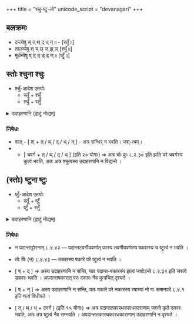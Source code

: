 +++
title = "श्चु-ष्टु-त्वे"
unicode_script = "devanagari"
+++

## बलक्रमः

- दन्त्येषु स् त् थ् द् ध् न्॥ - [स्तुँ॥]
- तालव्येषु श् च् छ् ज् झ् ञ् [श्चुँ॥]
- मूर्धन्येषु ष् ट् ठ् ड् ढ् ण्॥ [ष्टुँ॥]

## स्तोः श्चुना श्चुः
- श्चुँ-आदेश एतयोः
  - स्तुँ + श्चुँ 
  - श्चुँ + स्तुँ

<details><summary>उदाहरणानि (द्रष्टुं नोद्यम्)</summary>

- स्-श्
  - स् + श् - रामश्शेते
  - श्+ स् - अत्र न भवति - व्रश्चभ्रस्जसृजमृजयजराजभ्राजच्छशां षः ८.२.३६ इति षकारादेशः। 
- स्-चुँ
  - रामश्चिनोति रामश्छात्रः
  - मस्ज् + अनीयर् → मश्ज् + अनीय → (झलां जश् झशि ८.४.५३ इति जश्त्वे कृते) मज्जनीय ।
- त् + श्, न् + श् 
  - भवान् शेते
    - → भवान् त् शेते [शि तुक् ८.३.३१ इति नकारस्य विकल्पेन तुगागमः] → भवान् च् शेते [स्तोः श्चुना श्चुः ८.४.४० इति तकारस्य चकारः] → भवाञ् च् शेते [स्तोः श्चुना श्चुः ८.४.४० इति नकारस्य ञकारः] → भवाञ्च्शेते
    - → भवाञ् शेते
- (पदान्ते ध् | थ्→)द् + श् 
  - सुहृद् शेते 
    - → सुहृज् शेते → (खरि च ८.४.५५ इति चर्त्वे) सुहृच् शेते → (शश्छोऽटि ८.४.६३ इति वैकल्पिके छत्वे) सुहृच्छेते ।
    -  सुहृच्-शेते
- [ च् + न् ] - याच् + नङ् + टाप् - याच्ञा
-  [ ज् + न् ] -यज् + नङ् - यज्ञ
</details>

### निषेधः
- शात् - [ श् + त् / थ् / द् / ध् / न् ]  - अत्र सन्धिर् न भवति। जश्-त्वम्।
- - [ चवर्ग + त् / थ् / द् / ध् ] (इति २० योगाः) ⇒ अत्र चोः कुः ८.२.३० इति झलि परे चवर्गस्य कुत्वं भवति, अतः अत्र श्चुत्वस्य उदाहरणानि न विद्यन्ते ।


## (स्तोः‌) ष्टुना ष्टुः
- ष्टुँ-आदेश एतयोः
  - स्तुँ + ष्टुँ
  - ष्टुँ + स्तुँ

<details><summary>उदाहरणानि (द्रष्टुं नोद्यम्)</summary>

- रामष्षष्ठः 
- सकार-टवर्गयोगे
  - रामष्टीकते रामष्ठकारीयति 
- तवर्ग-षकारयोगे
  - पिष् + क्त → पिष्ट
  - द्विष् + थ → द्विष्ठ
  - द्विष् + ध्वम् → द्विष्ध्वम् → (झलां जश् झशि ८.४.५३ इति जश्त्वे) द्विड्ध्वम् ।
-  तवर्ग-टवर्गयोगे
  - सुहृट्टीकते सुहृट्ठकारीयति  सुृहृड्डयसे, सुहृड्ढौकसे । 
  -  सुहृज्णकारीयति / सुहृण्णकारीयति । [यरोऽनुनासिकेऽनुनासिको वा ८.४.४५ इति विकल्पेन अनुनासिकादेशः]
  - राजण्टीकसे / राजण्ठकारीयसि / राजण्डयसे / राजण्ढौकसे / राजण्णकारीयसि ।
  -  ईड् + ते → ईड् + टे → (खरि च ८.४.५५ इति चर्त्वे) ईट्टे ।
  -  आ + ईड् + ध्वम् → ऐड्ढ्वम्
  - षड्णवतिः, षण्णवतिः [यरोऽनुनासिकेऽनुनासिको वा ८.४.४५ इति विकल्पेन अनुनासिकादेशः]
</details>

### निषेधः
- न पदान्ताट्टोरनाम् ८.४.४२ — पदान्तटवर्गीयवर्णात् परस्य तवर्गीयवर्णस्य षकारस्य च ष्टुत्वं न भवति ।
- तोः षिः (न) ८.४.४३ — तकारस्य षकारे परे ष्टुत्वं न भवति ।


- [ ष् + द् ] ⇒ अस्य उदाहरणानि न सन्ति, यतः पदान्त-षकारस्य झलां जशोऽन्ते ८.२.३९ इति जश्त्वे डकारः भवति । अपदान्तषकारात् परः दकारः नैव कुत्रचित् दृश्यते ।
-  [ ष् + न् ] ⇒ अस्य उदाहरणानि न सन्ति, यतः षकारे परे नकारस्य रषाभ्यां नो णः समानपदे ८.४.१ इति णत्वं विधीयते ।
- [ त् / थ् / ध् + टवर्ग ] (इति १५ योगाः) ⇒ अत्र पदान्ततकारथकारधकाराणाम् जश्त्वे कृते दकारः भवति, अतः तत्र ष्टुत्वं नैव सम्भवति । अपदान्ततकारथकारधकाराणाम् उदाहरणानि न दृश्यते ।

